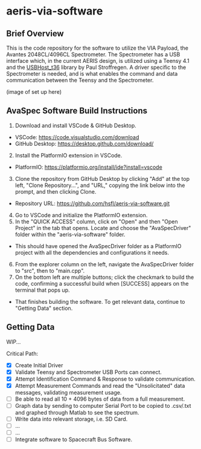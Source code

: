 # aeris-via-software
## Brief Overview
This is the code repository for the software to utilize the VIA Payload, the Avantes 2048CL/4096CL Spectrometer. 
The Spectrometer has a USB interface which, in the current AERIS design, is utilized using a Teensy 4.1 and the [USBHost_t36](https://github.com/PaulStoffregen/USBHost_t36) library by Paul Stroffregen.
A driver specific to the Spectrometer is needed, and is what enables the command and data communication between the Teensy and the Spectrometer.

(image of set up here)

## AvaSpec Software Build Instructions
1. Download and install VSCode & GitHub Desktop.
* VSCode: https://code.visualstudio.com/download
* GitHub Desktop: https://desktop.github.com/download/
2. Install the PlatformIO extension in VSCode.
* PlatformIO: https://platformio.org/install/ide?install=vscode
3. Clone the repository from GitHub Desktop by clicking "Add" at the top left, "Clone Repository...", and "URL," copying the link below into the prompt, and then clicking Clone.
* Repository URL: https://github.com/hsfl/aeris-via-software.git
4. Go to VSCode and initialize the PlatformIO extension.
5. In the "QUICK ACCESS" column, click on "Open" and then "Open Project" in the tab that opens. Locate and choose the "AvaSpecDriver" folder within the "aeris-via-software" folder.
* This should have opened the AvaSpecDriver folder as a PlatformIO project with all the dependencies and configurations it needs.
6. From the explorer column on the left, navigate the AvaSpecDriver folder to "src", then to "main.cpp".
7. On the bottom left are multiple buttons; click the checkmark to build the code, confirming a successful build when [SUCCESS] appears on the terminal that pops up.
* That finishes building the software. To get relevant data, continue to "Getting Data" section.

## Getting Data
WIP...

Critical Path: 
- [x] Create Initial Driver
- [x] Validate Teensy and Spectrometer USB Ports can connect.
- [x] Attempt Identification Command & Response to validate communication.
- [x] Attempt Measurement Commands and read the "Unsolicitated" data messages, validating measurement usage.
- [ ] Be able to read all 10 + 4096 bytes of data from a full measurement.
- [ ] Graph data by sending to computer Serial Port to be copied to .csv/.txt and graphed through Matlab to see the spectrum. 
- [ ] Write data into relevant storage, i.e. SD Card.
- [ ] ...
- [ ] ...
- [ ] Integrate software to Spacecraft Bus Software.
